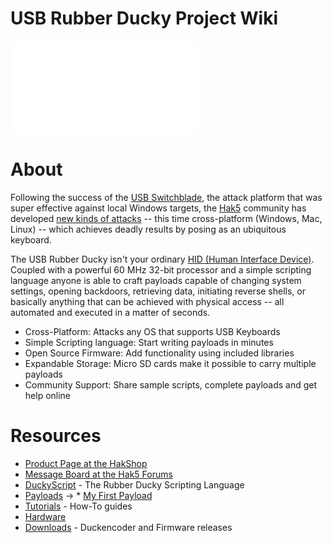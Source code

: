 # [](#usb-rubber-ducky-project-wiki)USB Rubber Ducky Project Wiki

![Ducky](Home%20%C2%B7%20hak5darren_USB-Rubber-Ducky%20Wiki_files/687474703a2f2f7573627275626265726475636b792e636f6d2f696d6167.asc)

# [](#about)About

Following the success of the [USB Switchblade](http://hak5.org/usb-switchblade), the attack platform that was super effective against local Windows targets, the [Hak5](http://www.hak5.org/) community has developed [new kinds of attacks](https://github.com/hak5darren/USB-Rubber-Ducky/wiki/Payloads) -- this time cross-platform (Windows, Mac, Linux) -- which achieves deadly results by posing as an ubiquitous keyboard.

The USB Rubber Ducky isn't your ordinary [HID (Human Interface Device)](http://en.wikipedia.org/wiki/Human_interface_device). Coupled with a powerful 60 MHz 32-bit processor and a simple scripting language anyone is able to craft payloads capable of changing system settings, opening backdoors, retrieving data, initiating reverse shells, or basically anything that can be achieved with physical access -- all automated and executed in a matter of seconds.

*   Cross-Platform: Attacks any OS that supports USB Keyboards
*   Simple Scripting language: Start writing payloads in minutes
*   Open Source Firmware: Add functionality using included libraries
*   Expandable Storage: Micro SD cards make it possible to carry multiple payloads
*   Community Support: Share sample scripts, complete payloads and get help online

# [](#resources)Resources

*   [Product Page at the HakShop](http://hakshop.com/products/usb-rubber-ducky)
*   [Message Board at the Hak5 Forums](http://forums.hak5.org/index.php?showforum=56)
*   [DuckyScript](https://github.com/hak5darren/USB-Rubber-Ducky/wiki/Duckyscript) - The Rubber Ducky Scripting Language
*   [Payloads](https://github.com/hak5darren/USB-Rubber-Ducky/wiki/Payloads) -> * [My First Payload](https://github.com/hak5darren/USB-Rubber-Ducky/wiki/My-first-payload)
*   [Tutorials](https://github.com/hak5darren/USB-Rubber-Ducky/wiki/Tutorials) - How-To guides
*   [Hardware](https://github.com/hak5darren/USB-Rubber-Ducky/wiki/Hardware)
*   [Downloads](https://github.com/hak5darren/USB-Rubber-Ducky/wiki/Downloads) - Duckencoder and Firmware releases
